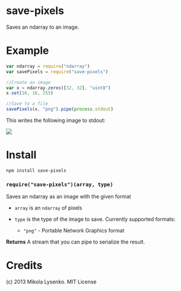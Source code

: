 save-pixels
===========
Saves an ndarray to an image.

Example
=======
```javascript
var ndarray = require("ndarray")
var savePixels = require("save-pixels")

//Create an image
var x = ndarray.zeros([32, 32], "uint8")
x.set(16, 16, 255)

//Save to a file
savePixels(x, "png").pipe(process.stdout)
```

This writes the following image to stdout:

<img src=https://raw.github.com/mikolalysenko/save-pixels/master/example/example.png>

Install
=======

    npm install save-pixels
    
### `require("save-pixels")(array, type)`
Saves an ndarray as an image with the given format

* `array` is an `ndarray` of pixels
* `type` is the type of the image to save.  Currently supported formats:

  + `"png"` - Portable Network Graphics format


**Returns** A stream that you can pipe to serialize the result.

# Credits
(c) 2013 Mikola Lysenko. MIT License